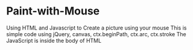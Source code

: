 # Paint-with-Mouse
Using HTML and Javascript to Create a picture using your mouse
This is simple code using jQuery, canvas, ctx.beginPath, ctx.arc, ctx.stroke
The JavaScript is inside the body of HTML
